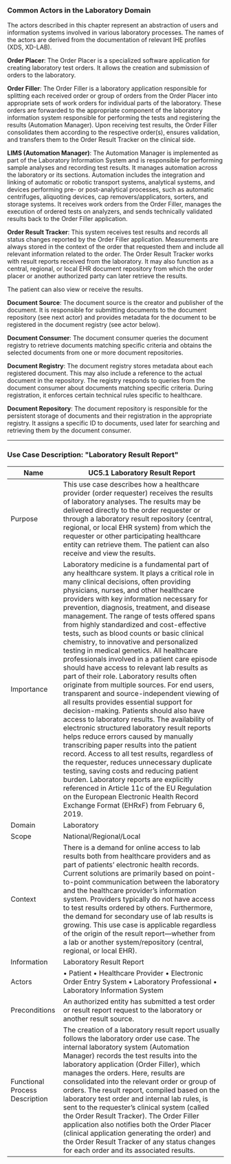 ### Common Actors in the Laboratory Domain

The actors described in this chapter represent an abstraction of users and information systems involved in various laboratory processes. The names of the actors are derived from the documentation of relevant IHE profiles (XDS, XD-LAB).

**Order Placer**: The Order Placer is a specialized software application for creating laboratory test orders. It allows the creation and submission of orders to the laboratory.

**Order Filler**: The Order Filler is a laboratory application responsible for splitting each received order or group of orders from the Order Placer into appropriate sets of work orders for individual parts of the laboratory. These orders are forwarded to the appropriate component of the laboratory information system responsible for performing the tests and registering the results (Automation Manager). Upon receiving test results, the Order Filler consolidates them according to the respective order(s), ensures validation, and transfers them to the Order Result Tracker on the clinical side.

**LIMS (Automation Manager)**: The Automation Manager is implemented as part of the Laboratory Information System and is responsible for performing sample analyses and recording test results. It manages automation across the laboratory or its sections. Automation includes the integration and linking of automatic or robotic transport systems, analytical systems, and devices performing pre- or post-analytical processes, such as automatic centrifuges, aliquoting devices, cap removers/applicators, sorters, and storage systems. It receives work orders from the Order Filler, manages the execution of ordered tests on analyzers, and sends technically validated results back to the Order Filler application.

**Order Result Tracker**: This system receives test results and records all status changes reported by the Order Filler application. Measurements are always stored in the context of the order that requested them and include all relevant information related to the order. The Order Result Tracker works with result reports received from the laboratory. It may also function as a central, regional, or local EHR document repository from which the order placer or another authorized party can later retrieve the results.

The patient can also view or receive the results.

**Document Source**: The document source is the creator and publisher of the document. It is responsible for submitting documents to the document repository (see next actor) and provides metadata for the document to be registered in the document registry (see actor below).

**Document Consumer**: The document consumer queries the document registry to retrieve documents matching specific criteria and obtains the selected documents from one or more document repositories.

**Document Registry**: The document registry stores metadata about each registered document. This may also include a reference to the actual document in the repository. The registry responds to queries from the document consumer about documents matching specific criteria. During registration, it enforces certain technical rules specific to healthcare.

**Document Repository**: The document repository is responsible for the persistent storage of documents and their registration in the appropriate registry. It assigns a specific ID to documents, used later for searching and retrieving them by the document consumer.

---

### Use Case Description: "Laboratory Result Report"

| Name | UC5.1 Laboratory Result Report |
| --- | --- |
| Purpose | This use case describes how a healthcare provider (order requester) receives the results of laboratory analyses. The results may be delivered directly to the order requester or through a laboratory result repository (central, regional, or local EHR system) from which the requester or other participating healthcare entity can retrieve them. The patient can also receive and view the results. |
| Importance | Laboratory medicine is a fundamental part of any healthcare system. It plays a critical role in many clinical decisions, often providing physicians, nurses, and other healthcare providers with key information necessary for prevention, diagnosis, treatment, and disease management. The range of tests offered spans from highly standardized and cost-effective tests, such as blood counts or basic clinical chemistry, to innovative and personalized testing in medical genetics. All healthcare professionals involved in a patient care episode should have access to relevant lab results as part of their role. Laboratory results often originate from multiple sources. For end users, transparent and source-independent viewing of all results provides essential support for decision-making. Patients should also have access to laboratory results. The availability of electronic structured laboratory result reports helps reduce errors caused by manually transcribing paper results into the patient record. Access to all test results, regardless of the requester, reduces unnecessary duplicate testing, saving costs and reducing patient burden. Laboratory reports are explicitly referenced in Article 11c of the EU Regulation on the European Electronic Health Record Exchange Format (EHRxF) from February 6, 2019. |
| Domain | Laboratory |
| Scope | National/Regional/Local |
| Context | There is a demand for online access to lab results both from healthcare providers and as part of patients’ electronic health records. Current solutions are primarily based on point-to-point communication between the laboratory and the healthcare provider’s information system. Providers typically do not have access to test results ordered by others. Furthermore, the demand for secondary use of lab results is growing. This use case is applicable regardless of the origin of the result report—whether from a lab or another system/repository (central, regional, or local EHR). |
| Information | Laboratory Result Report |
| Actors | • Patient • Healthcare Provider • Electronic Order Entry System • Laboratory Professional • Laboratory Information System |
| Preconditions | An authorized entity has submitted a test order or result report request to the laboratory or another result source. |
| Functional Process Description | The creation of a laboratory result report usually follows the laboratory order use case. The internal laboratory system (Automation Manager) records the test results into the laboratory application (Order Filler), which manages the orders. Here, results are consolidated into the relevant order or group of orders. The result report, compiled based on the laboratory test order and internal lab rules, is sent to the requester’s clinical system (called the Order Result Tracker). The Order Filler application also notifies both the Order Placer (clinical application generating the order) and the Order Result Tracker of any status changes for each order and its associated results. |
